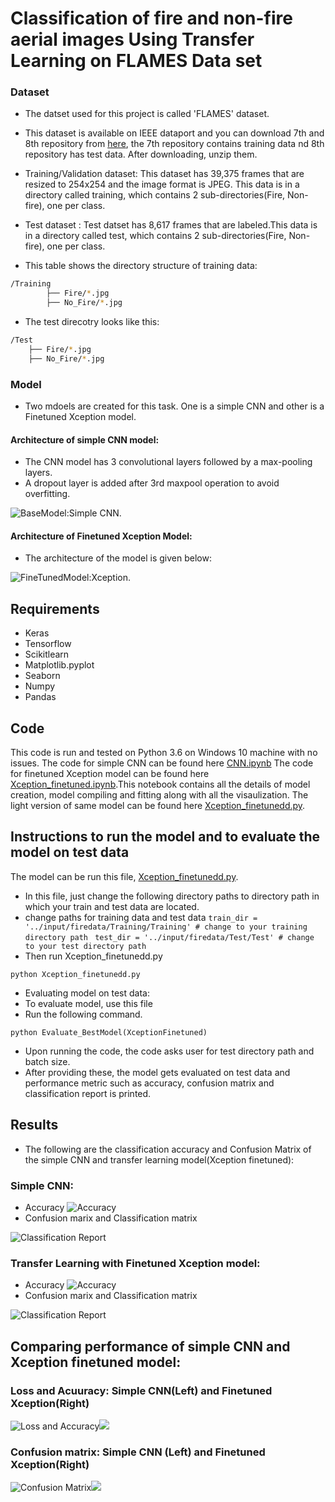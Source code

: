 
# Classification of fire and non-fire aerial images Using Transfer Learning on FLAMES Data set

### Dataset
* The datset used for this project is called 'FLAMES' dataset.
* This dataset is available on IEEE dataport and you can download 7th and 8th repository from [here](https://ieee-dataport.org/open-access/flame-dataset-aerial-imagery-pile-burn-detection-using-drones-uavs), the 7th repository contains training data nd 8th repository has test data. After downloading, unzip them.
* Training/Validation dataset: This dataset has 39,375 frames that are resized to 254x254 and the image format is JPEG. This data is in a directory called training, which contains 2 sub-directories(Fire, Non-fire), one per class.
* Test dataset : Test datset has 8,617 frames that are labeled.This data is in a directory called test, which contains 2 sub-directories(Fire, Non-fire), one per class.

* This table shows the directory structure of training data:
```bash
/Training
        ├── Fire/*.jpg
        ├── No_Fire/*.jpg
```
* The test direcotry looks like this:
```bash
/Test
    ├── Fire/*.jpg
    ├── No_Fire/*.jpg
```

### Model
* Two mdoels are created for this task. One is a simple CNN and other is a Finetuned Xception model.
#### Architecture of simple CNN model:
* The CNN model has 3 convolutional layers followed by a max-pooling layers.
* A dropout layer is added after 3rd maxpool operation to avoid overfitting.

![BaseModel:Simple CNN](https://github.com/Jhansi-27/Forest_Fires_CNN/blob/main/Baseline_new.png?raw=true). 

#### Architecture of Finetuned Xception Model:
* The architecture of the model is given below:

![FineTunedModel:Xception](https://github.com/Jhansi-27/CE888/blob/main/FinalProject/Results/FIneTuned_Xception_Results/model%20(1).png). 

## Requirements
* Keras 
* Tensorflow
* Scikitlearn
* Matplotlib.pyplot
* Seaborn
* Numpy
* Pandas

## Code
This code is run and tested on Python 3.6 on Windows 10  machine with no issues.
The code for simple CNN can be found here [CNN.ipynb](https://github.com/Jhansi-27/CE888/blob/main/FinalProject/CNN.ipynb)
The code for finetuned Xception model can be found here [Xception_finetuned.ipynb](https://github.com/Jhansi-27/CE888/blob/main/FinalProject/xception-finetuned.ipynb).This notebook contains all the details of model creation, model compiling and fitting along with all the visaulization. The light version of same model can be found here [Xception_finetunedd.py](https://github.com/Jhansi-27/CE888/blob/main/FinalProject/Xception_finetunedd.py).

## Instructions to run the model and to evaluate the model on test data

The model can be run this file, [Xception_finetunedd.py](https://github.com/Jhansi-27/CE888/blob/main/FinalProject/Xception_finetunedd.py).
* In this file, just change the following directory paths to directory path in which your train and test data are located.
* change paths for training data and test data
        ```
        train_dir = '../input/firedata/Training/Training' # change to your training directory path 
        ```
        ```
        test_dir = '../input/firedata/Test/Test' # change to your test directory path
        ```
* Then run Xception_finetunedd.py
```
python Xception_finetunedd.py
```
* Evaluating model on test data:
* To evaluate model, use this file []()
* Run the following command. 
```
python Evaluate_BestModel(XceptionFinetuned)
```
* Upon running the code, the code asks user for test directory path and batch size.
* After providing these, the model gets evaluated on test data and performance metric such as accuracy, confusion matrix and classification report is printed.

## Results
* The following are the classification accuracy and Confusion Matrix of the simple CNN and transfer learning model(Xception finetuned):
### Simple CNN:
* Accuracy
![Accuracy](https://github.com/Jhansi-27/CE888/blob/main/FinalProject/Results/SimpleCNN%20Results/CNN_results.png)
* Confusion marix and Classification matrix

![Classification Report](https://github.com/Jhansi-27/CE888/blob/main/FinalProject/Results/SimpleCNN%20Results/Capture.JPG)

### Transfer Learning with Finetuned Xception model:
* Accuracy
![Accuracy](https://github.com/Jhansi-27/CE888/blob/main/FinalProject/Results/FIneTuned_Xception_Results/finetuned_model_results_2%20(1).png)
* Confusion marix and Classification matrix

![Classification Report](https://github.com/Jhansi-27/CE888/blob/main/FinalProject/Results/FIneTuned_Xception_Results/classification_report.JPG)

## Comparing performance of simple CNN and Xception finetuned model:
### Loss and Acuuracy:  Simple CNN(Left)                  and                                     Finetuned Xception(Right)
![Loss and Accuracy](https://github.com/Jhansi-27/CE888/blob/main/FinalProject/Results/SimpleCNN%20Results/loss_accuracy_cnn.JPG)![](https://github.com/Jhansi-27/CE888/blob/main/FinalProject/Results/FIneTuned_Xception_Results/Dataframe_loss_acc.JPG)

### Confusion matrix: Simple CNN (Left)                  and                                     Finetuned Xception(Right)
![Confusion Matrix](https://github.com/Jhansi-27/CE888/blob/main/FinalProject/Results/SimpleCNN%20Results/confusion_simpleCNN.png)![](https://github.com/Jhansi-27/CE888/blob/main/FinalProject/Results/FIneTuned_Xception_Results/cfm.png)



